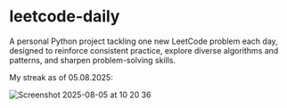 # leetcode-daily

A personal Python project tackling one new LeetCode problem each day, designed to reinforce consistent practice, explore diverse algorithms and patterns, and sharpen problem-solving skills.

My streak as of 05.08.2025:

![Screenshot 2025-08-05 at 10 20 36](https://github.com/user-attachments/assets/2a0ad52e-822c-4b83-ac81-044e9bc657f6)
